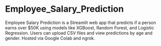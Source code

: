 # Employee_Salary_Prediction
Employee Salary Prediction is a Streamlit web app that predicts if a person earns over $50K using models like XGBoost, Random Forest, and Logistic Regression. Users can upload CSV files and view predictions by age and gender. Hosted via Google Colab and ngrok.
